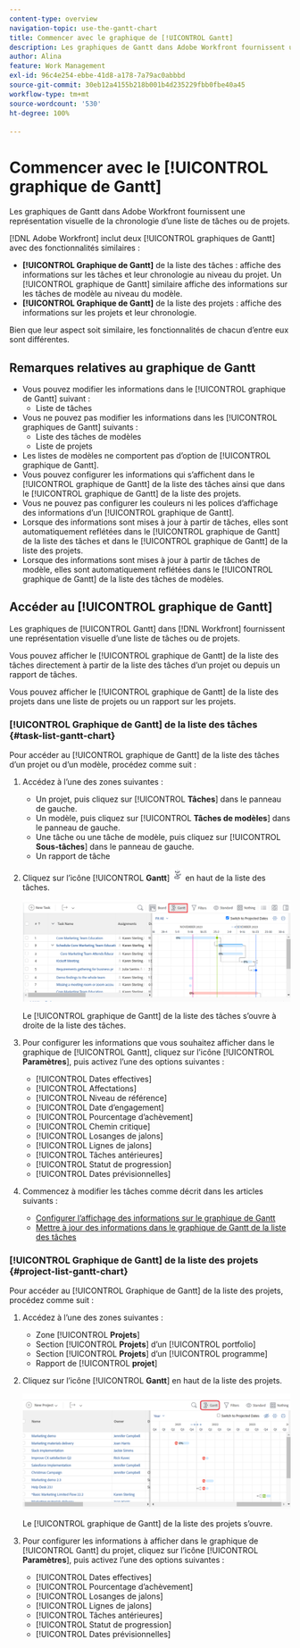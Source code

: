 ```yaml
---
content-type: overview
navigation-topic: use-the-gantt-chart
title: Commencer avec le graphique de [!UICONTROL Gantt]
description: Les graphiques de Gantt dans Adobe Workfront fournissent une représentation visuelle de la chronologie d’une liste de tâches ou de projets.
author: Alina
feature: Work Management
exl-id: 96c4e254-ebbe-41d8-a178-7a79ac0abbbd
source-git-commit: 30eb12a4155b218b001b4d235229fbb0fbe40a45
workflow-type: tm+mt
source-wordcount: '530'
ht-degree: 100%

---
```


# Commencer avec le [!UICONTROL graphique de Gantt]

<!-- Audited: 01/2024 -->

Les graphiques de Gantt dans Adobe Workfront fournissent une représentation visuelle de la chronologie d’une liste de tâches ou de projets.

[!DNL Adobe Workfront] inclut deux [!UICONTROL graphiques de Gantt] avec des fonctionnalités similaires :

* **[!UICONTROL Graphique de Gantt]** de la liste des tâches : affiche des informations sur les tâches et leur chronologie au niveau du projet. Un [!UICONTROL graphique de Gantt] similaire affiche des informations sur les tâches de modèle au niveau du modèle.
* **[!UICONTROL Graphique de Gantt]** de la liste des projets : affiche des informations sur les projets et leur chronologie.

Bien que leur aspect soit similaire, les fonctionnalités de chacun d’entre eux sont différentes.

## Remarques relatives au graphique de Gantt

* Vous pouvez modifier les informations dans le [!UICONTROL graphique de Gantt] suivant :
   * Liste de tâches
* Vous ne pouvez pas modifier les informations dans les [!UICONTROL graphiques de Gantt] suivants :
   * Liste des tâches de modèles
   * Liste de projets
* Les listes de modèles ne comportent pas d’option de [!UICONTROL graphique de Gantt].
* Vous pouvez configurer les informations qui s’affichent dans le [!UICONTROL graphique de Gantt] de la liste des tâches ainsi que dans le [!UICONTROL graphique de Gantt] de la liste des projets.
* Vous ne pouvez pas configurer les couleurs ni les polices d’affichage des informations d’un [!UICONTROL graphique de Gantt].
* Lorsque des informations sont mises à jour à partir de tâches, elles sont automatiquement reflétées dans le [!UICONTROL graphique de Gantt] de la liste des tâches et dans le [!UICONTROL graphique de Gantt] de la liste des projets.
* Lorsque des informations sont mises à jour à partir de tâches de modèle, elles sont automatiquement reflétées dans le [!UICONTROL graphique de Gantt] de la liste des tâches de modèles.

## Accéder au [!UICONTROL graphique de Gantt]

Les graphiques de [!UICONTROL Gantt] dans [!DNL Workfront] fournissent une représentation visuelle d’une liste de tâches ou de projets.

Vous pouvez afficher le [!UICONTROL graphique de Gantt] de la liste des tâches directement à partir de la liste des tâches d’un projet ou depuis un rapport de tâches.

Vous pouvez afficher le [!UICONTROL graphique de Gantt] de la liste des projets dans une liste de projets ou un rapport sur les projets.

### [!UICONTROL Graphique de Gantt] de la liste des tâches {#task-list-gantt-chart}

<!--The task list [!UICONTROL Gantt Chart] is accessible in the following areas:

* In a Project

   * [!UICONTROL Tasks] section
   * [!UICONTROL Subtasks] section of a task

* In a [!UICONTROL Template]

* In a [!UICONTROL Task] report-->

Pour accéder au [!UICONTROL graphique de Gantt] de la liste des tâches d’un projet ou d’un modèle, procédez comme suit :

1. Accédez à l’une des zones suivantes :

   * Un projet, puis cliquez sur [!UICONTROL **Tâches**] dans le panneau de gauche.
   * Un modèle, puis cliquez sur [!UICONTROL **Tâches de modèles**] dans le panneau de gauche.
   * Une tâche ou une tâche de modèle, puis cliquez sur [!UICONTROL **Sous-tâches**] dans le panneau de gauche.
   * Un rapport de tâche

1. Cliquez sur l’icône [!UICONTROL **Gantt**] ![](assets/gantt-icon-nwe.png) en haut de la liste des tâches.

   ![](assets/task-list-gantt.png)

   Le [!UICONTROL graphique de Gantt] de la liste des tâches s’ouvre à droite de la liste des tâches.

1. Pour configurer les informations que vous souhaitez afficher dans le graphique de [!UICONTROL Gantt], cliquez sur l’icône [!UICONTROL **Paramètres**], puis activez l’une des options suivantes :

   * [!UICONTROL Dates effectives]
   * [!UICONTROL Affectations]
   * [!UICONTROL Niveau de référence]
   * [!UICONTROL Date d’engagement]
   * [!UICONTROL Pourcentage d’achèvement]
   * [!UICONTROL Chemin critique]
   * [!UICONTROL Losanges de jalons]
   * [!UICONTROL Lignes de jalons]
   * [!UICONTROL Tâches antérieures]
   * [!UICONTROL Statut de progression]
   * [!UICONTROL Dates prévisionnelles]

1. Commencez à modifier les tâches comme décrit dans les articles suivants :

   * [Configurer l’affichage des informations sur le graphique de Gantt](../use-the-gantt-chart/configure-info-on-gantt-chart.md)
   * [Mettre à jour des informations dans le graphique de Gantt de la liste des tâches](../use-the-gantt-chart/update-info-task-list-gantt.md)

### [!UICONTROL Graphique de Gantt] de la liste des projets {#project-list-gantt-chart}

<!--The project list [!UICONTROL Gantt Chart] is accessible in the following areas:

* In the [!UICONTROL Projects] area
* In the [!UICONTROL Projects] section of a [!UICONTROL Portfolio]
* In the [!UICONTROL Projects] section of a [!UICONTROL Program]
* In a [!UICONTROL Project] report-->

Pour accéder au [!UICONTROL Graphique de Gantt] de la liste des projets, procédez comme suit :

1. Accédez à l’une des zones suivantes :

   * Zone [!UICONTROL **Projets**]
   * Section [!UICONTROL **Projets**] d’un [!UICONTROL portfolio]
   * Section [!UICONTROL **Projets**] d’un [!UICONTROL programme]
   * Rapport de [!UICONTROL **projet**]

1. Cliquez sur l’icône [!UICONTROL **Gantt**] en haut de la liste des projets.

   ![](assets/project-list-gantt.png)

   Le [!UICONTROL graphique de Gantt] de la liste des projets s’ouvre.

1. Pour configurer les informations à afficher dans le graphique de [!UICONTROL Gantt] du projet, cliquez sur l’icône [!UICONTROL **Paramètres**], puis activez l’une des options suivantes :

   * [!UICONTROL Dates effectives]
   * [!UICONTROL Pourcentage d’achèvement]
   * [!UICONTROL Losanges de jalons]
   * [!UICONTROL Lignes de jalons]
   * [!UICONTROL Tâches antérieures]
   * [!UICONTROL Statut de progression]
   * [!UICONTROL Dates prévisionnelles]
